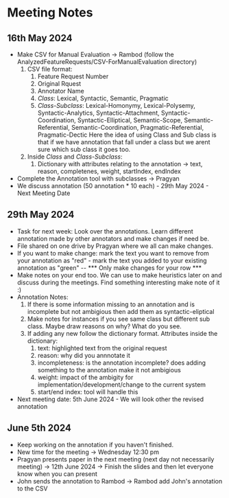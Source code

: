 # Meeting Notes

## 16th May 2024 
- Make CSV for Manual Evaluation -> Rambod (follow the AnalyzedFeatureRequests/CSV-ForManualEvaluation directory)
   1. CSV file format:
      1. Feature Request Number
      2. Original Rquest
      3. Annotator Name
      4. *Class*: Lexical, Syntactic, Semantic, Pragmatic 
      5. *Class-Subclass*: Lexical-Homonymy, Lexical-Polysemy, Syntactic-Analytics, Syntactic-Attachment, Syntactic-Coordination, Syntactic-Elliptical, Semantic-Scope, Semantic-Referential, Semantic-Coordination, Pragmatic-Referential, Pragmatic-Dectic
         Here the idea of using Class and Sub class is that if we have annotation that fall under a class but we arent sure which sub class it goes too. 
   2. Inside *Class* and *Class-Subclass*:
      1. Dictionary with attributes relating to the annotation -> text, reason, completenes, weight, startIndex, endIndex
- Complete the Annotation tool with subclasses -> Pragyan
- We discuss annotation (50 annotation * 10 each) - 29th May 2024 - Next Meeting Date


## 29th May 2024 
- Task for next week: Look over the annotations. Learn different annotation made by other annotators and make changes if need be.
- File shared on one drive by Pragyan where we all can make changes.
- If you want to make change: mark the text you want to remove from your annotation as "red" - mark the text you added to your existing annotation as "green" -- *** Only make changes for your row ***
- Make notes on your end too. We can use to make heuristics later on and discuss during the meetings. Find something interesting make note of it :)
- Annotation Notes:
  1. If there is some information missing to an annotation and is incomplete but not ambigious then add them as syntactic-eliptical
  2. Make notes for instances if you see same class but different sub class. Maybe draw reasons on why? What do you see. 
  3. If adding any new follow the dictionary format. Attributes inside the dictionary:
     1. text: highlighted text from the original request
     2. reason: why did you annnotate it 
     3. incompleteness: is the annotation incomplete? does adding something to the annotation make it not ambigious
     4. weight: impact of the ambigity for implementation/development/change to the current system
     5. start/end index: tool will handle this
- Next meeting date: 5th June 2024 - We will look other the revised annotation 
     

## June 5th 2024 
- Keep working on the annotation if you haven't finished.
- New time for the meeting -> Wednesday 12:30 pm
- Pragyan presents paper in the next meeting (next day not necessarily meeting) -> 12th June 2024 -> Finish the slides and then let everyone know when you can present
- John sends the annotation to Rambod -> Rambod add John's annotation to the CSV 





